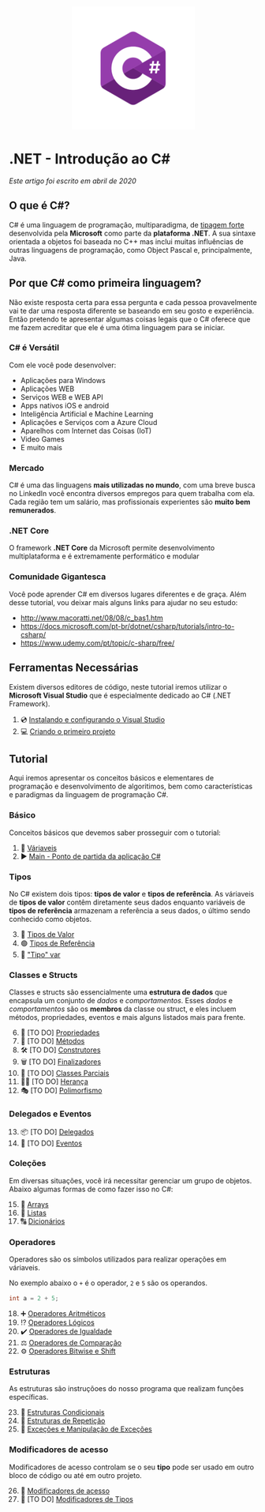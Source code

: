 <p align="center">
     <img src="/Images/csharp_logo.png" alt="C#" width="250px" />
</p>

# .NET - Introdução ao C# 
*Este artigo foi escrito em abril de 2020*

## O que é C#?

C# é uma linguagem de programação, multiparadigma, de [tipagem forte](https://github.com/Pampa-Devs/articles/blob/master/typing.md)
desenvolvida pela **Microsoft** como parte da **plataforma .NET**. A sua sintaxe orientada a objetos foi baseada no C++ mas inclui muitas influências de outras linguagens
de programação, como Object Pascal e, principalmente, Java.

## Por que C# como primeira linguagem?

Não existe resposta certa para essa pergunta e cada pessoa provavelmente vai te dar uma resposta diferente se baseando em seu gosto e experiência. 
Então pretendo te apresentar algumas coisas legais que o C# oferece que me fazem acreditar que ele é uma ótima linguagem para se iniciar.

### C# é Versátil

Com ele você pode desenvolver:
* Aplicações para Windows
* Aplicações WEB
* Serviços WEB e WEB API
* Apps nativos iOS e android
* Inteligência Artificial e Machine Learning
* Aplicações e Serviços com a Azure Cloud
* Aparelhos com Internet das Coisas (IoT) 
* Video Games
* E muito mais

### Mercado

C# é uma das linguagens **mais utilizadas no mundo**, com uma breve busca no LinkedIn você encontra diversos empregos para quem trabalha com ela.
Cada região tem um salário, mas profissionais experientes são **muito bem remunerados**.

### .NET Core

O framework **.NET Core** da Microsoft permite desenvolvimento multiplataforma e é extremamente performático e modular

### Comunidade Gigantesca

Você pode aprender C# em diversos lugares diferentes e de graça. Além desse tutorial, vou deixar mais alguns links para ajudar no seu estudo:
* http://www.macoratti.net/08/08/c_bas1.htm
* https://docs.microsoft.com/pt-br/dotnet/csharp/tutorials/intro-to-csharp/
* https://www.udemy.com/pt/topic/c-sharp/free/

## Ferramentas Necessárias

Existem diversos editores de código, neste tutorial iremos utilizar o **Microsoft Visual Studio** que é especialmente dedicado ao C# (.NET Framework).

1. 💿 [Instalando e configurando o Visual Studio](https://github.com/Pampa-Devs/4starters/blob/master/Fundamentals/csharp/src/install-vs.md)
2. 💻 [Criando o primeiro projeto](https://github.com/Pampa-Devs/4starters/blob/master/Fundamentals/csharp/src/create-sln.md)

## Tutorial

Aqui iremos apresentar os conceitos básicos e elementares de programação e desenvolvimento de algoritimos, bem como características e paradigmas da linguagem de programação C#.

### Básico

Conceitos básicos que devemos saber prosseguir com o tutorial:

1. 🎲 [Váriaveis](https://github.com/Pampa-Devs/4starters/blob/master/Fundamentals/csharp/src/variables.md)
2. ▶️ [Main - Ponto de partida da aplicação C#](https://github.com/Pampa-Devs/4starters/blob/master/Fundamentals/csharp/src/main.md)

### Tipos
No C# existem dois tipos: **tipos de valor** e **tipos de referência**. As váriaveis de **tipos de valor** contêm diretamente seus dados
enquanto variáveis de **tipos de referência** armazenam a referência a seus dados, o último sendo conhecido como objetos.

3. 🔵 [Tipos de Valor](https://github.com/Pampa-Devs/4starters/blob/master/Fundamentals/csharp/src/value-types.md)
4. 🟢 [Tipos de Referência](https://github.com/Pampa-Devs/4starters/blob/master/Fundamentals/csharp/src/reference-types.md)
5. 🔷 ["Tipo" var](https://github.com/Pampa-Devs/4starters/blob/master/Fundamentals/csharp/src/var-type.md)

### Classes e Structs

Classes e structs são essencialmente uma **estrutura de dados** que encapsula um conjunto de *dados* e *comportamentos*. Esses *dados* e *comportamentos*
são os **membros** da classe ou struct, e eles incluem métodos, propriedades, eventos e mais alguns listados mais para frente.

6. 🧬 [TO DO] [Propriedades](https://github.com/Pampa-Devs/4starters/blob/master/Fundamentals/csharp/src/properties.md)
7. 🚶 [TO DO] [Métodos](https://github.com/Pampa-Devs/4starters/blob/master/Fundamentals/csharp/src/methods.md)
8. 🛠️ [TO DO] [Construtores]()
9. 🗑️ [TO DO] [Finalizadores]()
10. 🤝 [TO DO] [Classes Parciais]()
11. 👩‍👦 [TO DO] [Herança]()
12. 🎭 [TO DO] [Polimorfismo]()

### Delegados e Eventos

13. 📦 [TO DO] [Delegados]()
14. 🔔 [TO DO] [Eventos]()

### Coleções

Em diversas situações, você irá necessitar gerenciar um grupo de objetos. Abaixo algumas formas de como fazer isso no C#:

15. 🔢 [Arrays](https://github.com/Pampa-Devs/4starters/blob/master/Fundamentals/csharp/src/arrays.md)
16. 🔢 [Listas](https://github.com/Pampa-Devs/4starters/blob/master/Fundamentals/csharp/src/lists.md)
17. 🔠 [Dicionários](https://github.com/Pampa-Devs/4starters/blob/master/Fundamentals/csharp/src/dictionaries.md)

### Operadores

Operadores são os símbolos utilizados para realizar operações em váriaveis. 

No exemplo abaixo o `+` é o operador, `2` e `5` são os operandos.
```C#
int a = 2 + 5;
```

18. ➕ [Operadores Aritméticos](https://github.com/Pampa-Devs/4starters/blob/master/Fundamentals/csharp/src/arithmetic-operators.md)
19. ⁉️ [Operadores Lógicos](https://github.com/Pampa-Devs/4starters/blob/master/Fundamentals/csharp/src/logical-operators.md)
20. ✔️ [Operadores de Igualdade](https://github.com/Pampa-Devs/4starters/blob/master/Fundamentals/csharp/src/equality-operators.md)
21. ⚖️ [Operadores de Comparação](https://github.com/Pampa-Devs/4starters/blob/master/Fundamentals/csharp/src/comparison-operators.md)
22. ⚙️ [Operadores Bitwise e Shift](https://github.com/Pampa-Devs/4starters/blob/master/Fundamentals/csharp/src/bitwise-shift-operators.md)

### Estruturas

As estruturas são instruçõoes do nosso programa que realizam funções específicas.

23. 🔀 [Estruturas Condicionais](https://github.com/Pampa-Devs/4starters/blob/master/Fundamentals/csharp/src/conditional-statements.md)
24. 🔄 [Estruturas de Repetição](https://github.com/Pampa-Devs/4starters/blob/master/Fundamentals/csharp/src/iteration-statements.md)
25. 🛑 [Exceções e Manipulação de Exceções](https://github.com/Pampa-Devs/4starters/blob/master/Fundamentals/csharp/src/exceptions.md)

### Modificadores de acesso

Modificadores de acesso controlam se o seu **tipo** pode ser usado em outro bloco de código ou até em outro projeto.

26. 🚦 [Modificadores de acesso](https://github.com/Pampa-Devs/4starters/blob/master/Fundamentals/csharp/src/access-modifiers.md)
27. 🔧 [TO DO] [Modificadores de Tipos](https://docs.microsoft.com/en-us/dotnet/csharp/language-reference/builtin-types/reference-types)